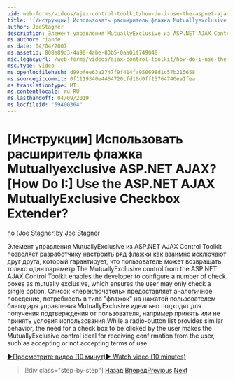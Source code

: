 ```yaml
---
uid: web-forms/videos/ajax-control-toolkit/how-do-i-use-the-aspnet-ajax-mutuallyexclusive-checkbox-extender
title: '[Инструкции] Использовать расширитель флажка Mutuallyexclusive ASP.NET AJAX? | Документы Майкрософт'
author: JoeStagner
description: Элемент управления MutuallyExclusive из ASP.NET AJAX Control Toolkit позволяет разработчику настроить ряд флажки взаимно исключающих какие e...
ms.author: riande
ms.date: 04/04/2007
ms.assetid: 808a89d3-4a98-4abe-83b5-0aa01f749048
msc.legacyurl: /web-forms/videos/ajax-control-toolkit/how-do-i-use-the-aspnet-ajax-mutuallyexclusive-checkbox-extender
msc.type: video
ms.openlocfilehash: d99bfee63a2747f9f414fa950698d1c57b215658
ms.sourcegitcommit: 0f1119340e4464720cfd16d0ff15764746ea1fea
ms.translationtype: MT
ms.contentlocale: ru-RU
ms.lasthandoff: 04/09/2019
ms.locfileid: "59400364"
---
```

# <a name="how-do-i-use-the-aspnet-ajax-mutuallyexclusive-checkbox-extender"></a><span data-ttu-id="07cb7-104">[Инструкции] Использовать расширитель флажка Mutuallyexclusive ASP.NET AJAX?</span><span class="sxs-lookup"><span data-stu-id="07cb7-104">[How Do I:] Use the ASP.NET AJAX MutuallyExclusive Checkbox Extender?</span></span>

<span data-ttu-id="07cb7-105">по [(Joe Stagner)](https://github.com/JoeStagner)</span><span class="sxs-lookup"><span data-stu-id="07cb7-105">by [Joe Stagner](https://github.com/JoeStagner)</span></span>

<span data-ttu-id="07cb7-106">Элемент управления MutuallyExclusive из ASP.NET AJAX Control Toolkit позволяет разработчику настроить ряд флажки как взаимно исключают друг друга, который гарантирует, что пользователь может возвращать только один параметр.</span><span class="sxs-lookup"><span data-stu-id="07cb7-106">The MutuallyExclusive control from the ASP.NET AJAX Control Toolkit enables the developer to configure a number of check boxes as mutually exclusive, which ensures the user may only check a single option.</span></span> <span data-ttu-id="07cb7-107">Список «переключатель» предоставляет аналогичное поведение, потребность в типа "флажок" на нажатой пользователем благодаря управления MutuallyExclusive идеально подходят для получения подтверждения от пользователя, например принять или не принять условия использования.</span><span class="sxs-lookup"><span data-stu-id="07cb7-107">While a radio-button list provides similar behavior, the need for a check box to be clicked by the user makes the MutuallyExclusive control ideal for receiving confirmation from the user, such as accepting or not accepting terms of use.</span></span>

[<span data-ttu-id="07cb7-108">&#9654;Просмотрите видео (10 минут)</span><span class="sxs-lookup"><span data-stu-id="07cb7-108">&#9654; Watch video (10 minutes)</span></span>](https://channel9.msdn.com/Blogs/ASP-NET-Site-Videos/how-do-i-use-the-aspnet-ajax-mutuallyexclusive-checkbox-extender)

> [!div class="step-by-step"]
> <span data-ttu-id="07cb7-109">[Назад](how-do-i-use-the-aspnet-ajax-maskededit-controls.md)
> [Вперед](how-do-i-use-the-aspnet-ajax-nobot-control.md)</span><span class="sxs-lookup"><span data-stu-id="07cb7-109">[Previous](how-do-i-use-the-aspnet-ajax-maskededit-controls.md)
[Next](how-do-i-use-the-aspnet-ajax-nobot-control.md)</span></span>
